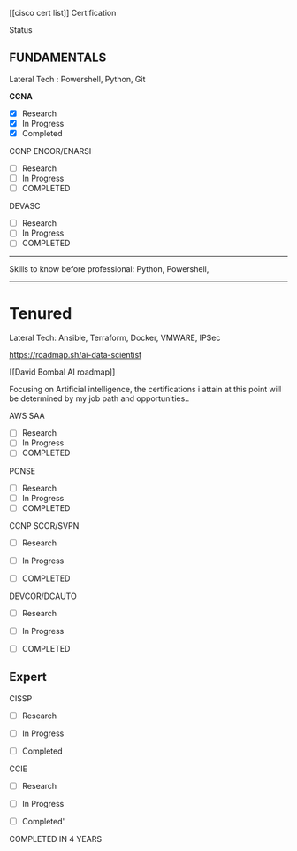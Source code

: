 
[[cisco cert list]]
Certification

Status

## FUNDAMENTALS

Lateral Tech : Powershell, Python, Git

**CCNA**

- [x] Research
- [x] In Progress
- [x] Completed

CCNP ENCOR/ENARSI
- [ ] Research
- [ ] In Progress
- [ ] COMPLETED 

DEVASC
- [ ] Research
- [ ] In Progress
- [ ] COMPLETED 
--- 




Skills to know before professional: Python, Powershell, 

---

# Tenured

Lateral Tech: Ansible, Terraform, Docker, VMWARE, IPSec

https://roadmap.sh/ai-data-scientist

[[David Bombal AI roadmap]] 

Focusing on Artificial intelligence, the certifications i attain at this point will be determined by my job path and opportunities..


AWS SAA
- [ ] Research
- [ ] In Progress
- [ ] COMPLETED 

PCNSE
- [ ] Research
- [ ] In Progress
- [ ] COMPLETED 

CCNP SCOR/SVPN
- [ ] Research
- [ ] In Progress
- [ ] COMPLETED 


DEVCOR/DCAUTO
- [ ] Research
- [ ] In Progress
- [ ] COMPLETED


## Expert




CISSP
- [ ] Research
- [ ] In Progress
- [ ] Completed


CCIE 
- [ ] Research
- [ ] In Progress
- [ ] Completed'




COMPLETED IN 4 YEARS



